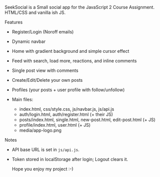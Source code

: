 SeekSocial is a Small social app for the JavaScript 2 Course Assignment. HTML/CSS and vanilla ish JS.

Features
- Register/Login (Noroff emails)
- Dynamic navbar 
- Home with gradient background and simple cursor effect
- Feed with search, load more, reactions, and inline comments
- Single post view with comments
- Create/Edit/Delete your own posts
- Profiles (your posts + user profile with follow/unfollow)

- Main files:
  - index.html, css/style.css, js/navbar.js, js/api.js
  - auth/login.html, auth/register.html (+ their JS)
  - posts/index.html, single.html, new-post.html, edit-post.html (+ JS)
  - profile/index.html, user.html (+ JS)
  - media/app-logo.png

Notes
- API base URL is set in `js/api.js`.
- Token stored in localStorage after login; Logout clears it.

  Hope you enjoy my project :-)
